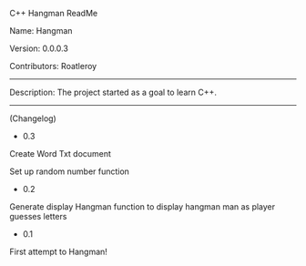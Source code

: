 C++ Hangman ReadMe 

Name: Hangman

Version: 0.0.0.3

Contributors: Roatleroy

________________________________________________________________________________________________________
Description:
The project started as a goal to learn C++. 
________________________________________________________________________________________________________
(Changelog)

- 0.3

Create Word Txt document

Set up random number function

- 0.2

Generate display Hangman function to display hangman man as player guesses letters

- 0.1

First attempt to Hangman!


